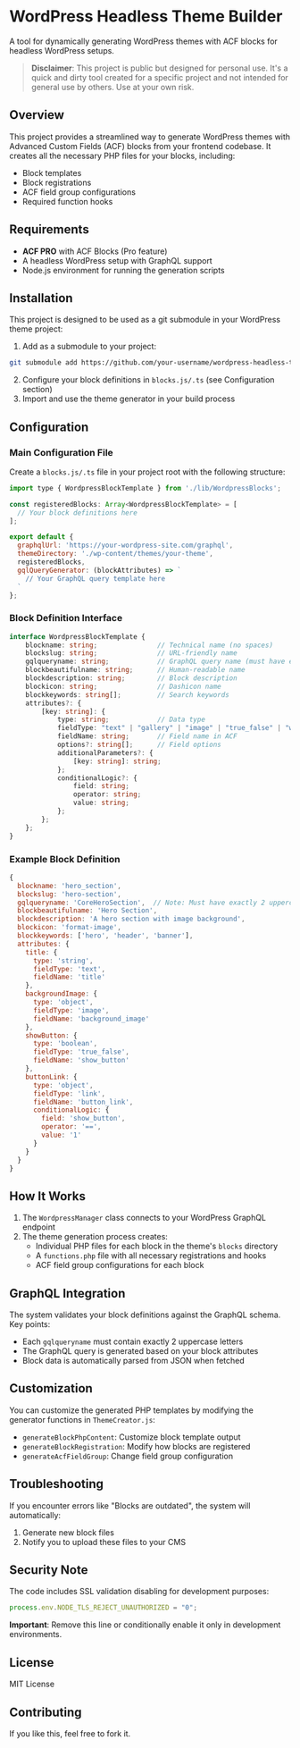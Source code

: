 # WordPress Headless Theme Builder

A tool for dynamically generating WordPress themes with ACF blocks for headless WordPress setups.

> **Disclaimer**: This project is public but designed for personal use. It's a quick and dirty tool created for a specific project and not intended for general use by others. Use at your own risk.

## Overview

This project provides a streamlined way to generate WordPress themes with Advanced Custom Fields (ACF) blocks from your frontend codebase. It creates all the necessary PHP files for your blocks, including:

- Block templates
- Block registrations
- ACF field group configurations
- Required function hooks

## Requirements

- **ACF PRO** with ACF Blocks (Pro feature)
- A headless WordPress setup with GraphQL support
- Node.js environment for running the generation scripts

## Installation

This project is designed to be used as a git submodule in your WordPress theme project:

1. Add as a submodule to your project:
```bash
git submodule add https://github.com/your-username/wordpress-headless-theme-builder.git
```
2. Configure your block definitions in `blocks.js/.ts` (see Configuration section)
3. Import and use the theme generator in your build process

## Configuration

### Main Configuration File

Create a `blocks.js/.ts` file in your project root with the following structure:

```javascript
import type { WordpressBlockTemplate } from './lib/WordpressBlocks';

const registeredBlocks: Array<WordpressBlockTemplate> = [
  // Your block definitions here
];

export default {
  graphqlUrl: 'https://your-wordpress-site.com/graphql',
  themeDirectory: './wp-content/themes/your-theme',
  registeredBlocks,
  gqlQueryGenerator: (blockAttributes) => `
    // Your GraphQL query template here
  `
};
```

### Block Definition Interface

```typescript
interface WordpressBlockTemplate {
    blockname: string;               // Technical name (no spaces)
    blockslug: string;               // URL-friendly name
    gqlqueryname: string;            // GraphQL query name (must have exactly 2 uppercase letters)
    blockbeautifulname: string;      // Human-readable name
    blockdescription: string;        // Block description
    blockicon: string;               // Dashicon name
    blockkeywords: string[];         // Search keywords
    attributes?: {
        [key: string]: {
            type: string;            // Data type
            fieldType: "text" | "gallery" | "image" | "true_false" | "wysiwyg" | "link"; // ACF field type
            fieldName: string;       // Field name in ACF
            options?: string[];      // Field options
            additionalParameters?: {
                [key: string]: string;
            };
            conditionalLogic?: {
                field: string;
                operator: string;
                value: string;
            };
        };
    };
}
```

### Example Block Definition

```javascript
{
  blockname: 'hero_section',
  blockslug: 'hero-section',
  gqlqueryname: 'CoreHeroSection',  // Note: Must have exactly 2 uppercase letters
  blockbeautifulname: 'Hero Section',
  blockdescription: 'A hero section with image background',
  blockicon: 'format-image',
  blockkeywords: ['hero', 'header', 'banner'],
  attributes: {
    title: {
      type: 'string',
      fieldType: 'text',
      fieldName: 'title'
    },
    backgroundImage: {
      type: 'object',
      fieldType: 'image',
      fieldName: 'background_image'
    },
    showButton: {
      type: 'boolean',
      fieldType: 'true_false',
      fieldName: 'show_button'
    },
    buttonLink: {
      type: 'object',
      fieldType: 'link',
      fieldName: 'button_link',
      conditionalLogic: {
        field: 'show_button',
        operator: '==',
        value: '1'
      }
    }
  }
}
```

## How It Works

1. The `WordpressManager` class connects to your WordPress GraphQL endpoint
2. The theme generation process creates:
   - Individual PHP files for each block in the theme's `blocks` directory
   - A `functions.php` file with all necessary registrations and hooks
   - ACF field group configurations for each block

## GraphQL Integration

The system validates your block definitions against the GraphQL schema. Key points:

- Each `gqlqueryname` must contain exactly 2 uppercase letters
- The GraphQL query is generated based on your block attributes
- Block data is automatically parsed from JSON when fetched

## Customization

You can customize the generated PHP templates by modifying the generator functions in `ThemeCreator.js`:

- `generateBlockPhpContent`: Customize block template output
- `generateBlockRegistration`: Modify how blocks are registered
- `generateAcfFieldGroup`: Change field group configuration

## Troubleshooting

If you encounter errors like "Blocks are outdated", the system will automatically:
1. Generate new block files
2. Notify you to upload these files to your CMS

## Security Note

The code includes SSL validation disabling for development purposes:
```javascript
process.env.NODE_TLS_REJECT_UNAUTHORIZED = "0";
```

**Important**: Remove this line or conditionally enable it only in development environments.

## License

MIT License

## Contributing

If you like this, feel free to fork it. 
